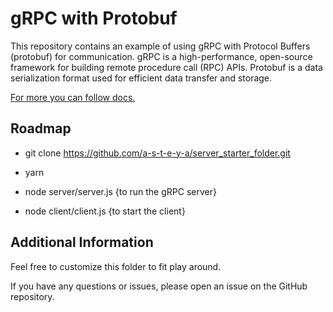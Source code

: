 
# gRPC with Protobuf

This repository contains an example of using gRPC with Protocol Buffers (protobuf) for communication. gRPC is a high-performance, open-source framework for building remote procedure call (RPC) APIs. Protobuf is a data serialization format used for efficient data transfer and storage.




[For more you can follow docs.](https://grpc.io/docs/)


## Roadmap

- git clone https://github.com/a-s-t-e-y-a/server_starter_folder.git

- yarn

- node server/server.js {to run the gRPC server}

- node client/client.js {to start the client}


## Additional Information

Feel free to customize this  folder to fit play around.

If you have any questions or issues, please open an issue on the GitHub repository.



